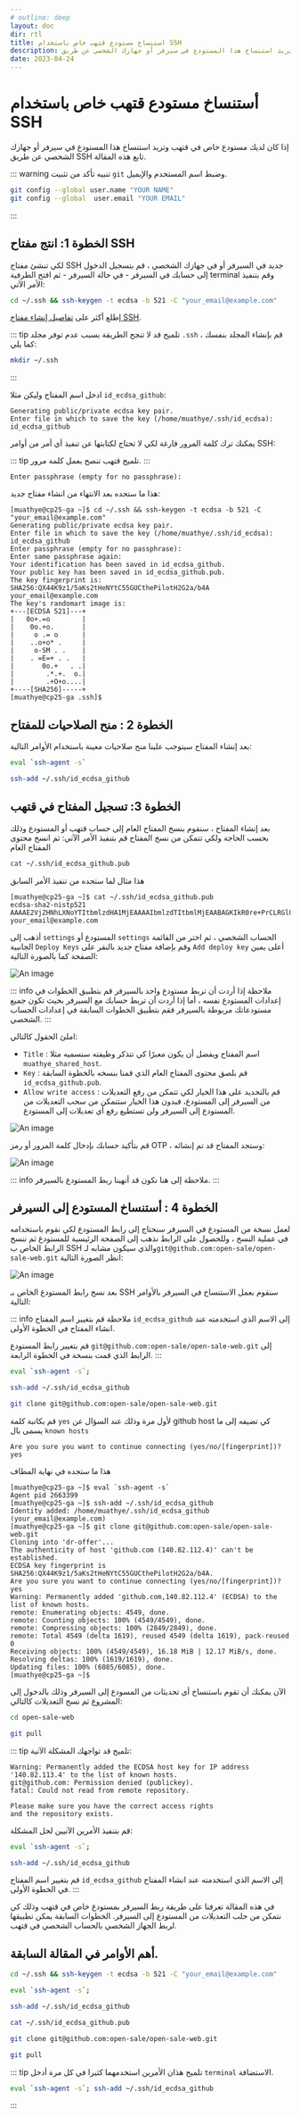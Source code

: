 ```yaml
---
# outline: deep
layout: doc
dir: rtl
title: استنساخ مستودع قتهب خاص باستخدام SSH
description: إذا كان لديك مستودع خاص في قتهب وتريد استنساخ هذا المستودع في سيرفر أو جهازك الشخصي عن طريق SSH تابع هذه المقالة
date: 2023-04-24
---
```


# أستنساخ مستودع قتهب خاص باستخدام SSH

إذا كان لديك مستودع خاص في قتهب وتريد استنساخ هذا المستودع في سيرفر أو جهازك الشخصي عن طريق SSH تابع هذه المقالة.

::: warning تنبيه
تأكد من تثبيت `git` وضبط اسم المستخدم والإيميل.
```sh
git config --global user.name "YOUR NAME"
git config --global  user.email "YOUR EMAIL"
```
:::

## الخطوة 1: انتج مفتاح SSH

لكي تنشئ مفتاح SSH جديد في السيرفر أو في جهازك الشخصي ، قم بتسجيل الدخول إلى حسابك في السيرفر - في حالة السيرفر - ثم افتح الطرفية terminal وقم بتنفيذ الأمر الآتي:

```sh
cd ~/.ssh && ssh-keygen -t ecdsa -b 521 -C "your_email@example.com"
```
إطلع أكثر على [تفاصيل إنشاء مفتاح SSH](https://docs.github.com/en/authentication/connecting-to-github-with-ssh/generating-a-new-ssh-key-and-adding-it-to-the-ssh-agent).

::: tip  تلميح
قد لا تنجح الطريقة بسبب عدم توفر مجلد `.ssh` ، قم بإنشاء المجلد بنفسك كما يلي:
```sh
mkdir ~/.ssh
```
:::

ادخل اسم المفتاح وليكن مثلا `id_ecdsa_github`:

```
Generating public/private ecdsa key pair.
Enter file in which to save the key (/home/muathye/.ssh/id_ecdsa): id_ecdsa_github
```

يمكنك ترك كلمة المرور فارغة لكي لا تحتاج لكتابتها عن تنفيذ أي أمر من أوامر SSH:

::: tip تلميح
قتهب تنصح بعمل كلمة مرور.
:::

```
Enter passphrase (empty for no passphrase):
```

هذا ما ستجده بعد الانتهاء من انشاء مفتاح جديد:

```
[muathye@cp25-ga ~]$ cd ~/.ssh && ssh-keygen -t ecdsa -b 521 -C "your_email@example.com"
Generating public/private ecdsa key pair.
Enter file in which to save the key (/home/muathye/.ssh/id_ecdsa): id_ecdsa_github
Enter passphrase (empty for no passphrase):
Enter same passphrase again:
Your identification has been saved in id_ecdsa_github.
Your public key has been saved in id_ecdsa_github.pub.
The key fingerprint is:
SHA256:QX44K9z1/5aKs2tHeNYtC55GUCthePilotH2G2a/b4A your_email@example.com
The key's randomart image is:
+---[ECDSA 521]---+
|   0o+.=o        |
|    0o.+o.       |
|     o .= o      |
|    ..o+o* .     |
|     o-SM . .    |
|    . =E=+ . .   |
|       0o.+   . .|
|        .*.+.  o.|
|        .+O+o....|
+----[SHA256]-----+
[muathye@cp25-ga .ssh]$
```

## الخطوة 2 : منح الصلاحيات للمفتاح

بعد إنشاء المفتاح سيتوجب علينا منح صلاحيات معينة باستخدام الأوامر التالية:

```sh
eval `ssh-agent -s`
```

```sh
ssh-add ~/.ssh/id_ecdsa_github
```

## الخطوة 3: تسجيل المفتاح في قتهب

بعد إنشاء المفتاح ، سنقوم بنسخ المفتاح العام إلى حساب قتهب أو المستودع وذلك بحسب الحاجة
ولكي تتمكن من نسخ المفتاح قم بتنفيذ الأمر الآتي: ثم انسخ محتوى المفتاح العام

```sh
cat ~/.ssh/id_ecdsa_github.pub
```

هذا مثال لما ستجده من تنفيذ الأمر السابق

```
[muathye@cp25-ga ~]$ cat ~/.ssh/id_ecdsa_github.pub
ecdsa-sha2-nistp521 AAAAE2VjZHNhLXNoYTItbmlzdHA1MjEAAAAIbmlzdTItbmlMjEAABAGKIkR0re+PrCLRGl0yBWYIHuq9aErCLRGl0jIDAEjY+WsENmnwtQ8cyBwE7aV2heKTtfwE7aV2h7NnJ61ZXqeKTtfwEsr4R+L/qHL0GbeIVCuZXf67Krr7KrrYB3ybjudWu7xgqZgrr59cq9aErCLRCOis/ICojHy67cp9OCnCFLD1MJPg== your_email@example.com
```

أذهب إلى `settings` المستودع أو `settings` الحساب الشخصي ، ثم اختر من القائمة الجانبية `Deploy Keys` وقم بإضافة مفتاح جديد بالنقر على `Add deploy key` أعلى يمين الصفحة كما بالصورة التالية:

![An image](/articles/2023-04-24/deploy-keys.png)

::: info ملاحظة
إذا أردت أن تربط مستودع واحد بالسيرفر قم بتطبيق الخطوات في إعدادات المستودع نفسه ، أما إذا أردت أن تربط حسابك مع السيرفر بحيث تكون جميع مستودعاتك مربوطة بالسيرفر فقم بتطبيق الخطوات السابقة في إعدادات الحساب الشخصي.
:::


املئ الحقول كالتالي:

- `Title` : اسم المفتاح ويفضل أن يكون معبرًا كي تتذكر وظيفته سنسميه مثلا `muathye_shared_host`.
- `Key` : قم بلصق محتوى المفتاح العام الذي قمنا بنسخه بالخطوة السابقة `id_ecdsa_github.pub`.
- `Allow write access` : قم بالتحديد على هذا الخيار لكي تتمكن من رفع التعديلات من السيرفر إلى المستودع، فبدون هذا الخيار ستتمكن من سحب التعديلات من المستودع إلى السيرفر ولن تستطيع رفع أي تعديلات إلى المستودع.

![An image](/articles/2023-04-24/add-deploy-key.png)

قم بتأكيد حسابك بإدخال كلمة المرور أو رمز OTP ، وستجد المفتاح قد تم إنشائه:

![An image](/articles/2023-04-24/deploy-key.png)

::: info ملاحظة
إلى هنا نكون قد أنهينا ربط المستودع بالسيرفر.
:::

## الخطوة 4 : أستنساخ المستودع إلى السيرفر

لعمل نسخة من المستودع في السيرفر سنحتاج إلى رابط المستودع لكي نقوم باستخدامه في عملية النسخ ، وللحصول على الرابط نذهب إلى الصفحة الرئيسية للمستودع ثم ننسخ الرابط الخاص ب SSH والذي سيكون مشابه لـ`git@github.com:open-sale/open-sale-web.git` انظر الصورة التالية:

![An image](/articles/2023-04-24/ssh-clone-url.png)

بعد نسخ رابط المستودع الخاص بـ SSH سنقوم بعمل الاستنساخ في السيرفر بالأوامر التالية:

::: info ملاحظة
قم بتغيير اسم المفتاح `id_ecdsa_github` إلى الاسم الذي استخدمته عند انشاء المفتاح في الخطوة الأولى.

قم بتغيير رابط المستودع `git@github.com:open-sale/open-sale-web.git` إلى الرابط الذي قمت بنسخة في الخطوة الرابعة.
:::

```sh
eval `ssh-agent -s`;
```

```sh
ssh-add ~/.ssh/id_ecdsa_github
```

```sh
git clone git@github.com:open-sale/open-sale-web.git
```

قم بكاتبة كلمة `yes` لأول مرة وذلك عند السؤال عن github host كي تضيفه إلى ما يسمى بال `known hosts`

```
Are you sure you want to continue connecting (yes/no/[fingerprint])? yes
```

هذا ما ستجده في نهاية المطاف

```
[muathye@cp25-ga ~]$ eval `ssh-agent -s`
Agent pid 2663399
[muathye@cp25-ga ~]$ ssh-add ~/.ssh/id_ecdsa_github
Identity added: /home/muathye/.ssh/id_ecdsa_github (your_email@example.com)
[muathye@cp25-ga ~]$ git clone git@github.com:open-sale/open-sale-web.git
Cloning into 'dr-offer'...
The authenticity of host 'github.com (140.82.112.4)' can't be established.
ECDSA key fingerprint is SHA256:QX44K9z1/5aKs2tHeNYtC55GUCthePilotH2G2a/b4A.
Are you sure you want to continue connecting (yes/no/[fingerprint])? yes
Warning: Permanently added 'github.com,140.82.112.4' (ECDSA) to the list of known hosts.
remote: Enumerating objects: 4549, done.
remote: Counting objects: 100% (4549/4549), done.
remote: Compressing objects: 100% (2849/2849), done.
remote: Total 4549 (delta 1619), reused 4549 (delta 1619), pack-reused 0
Receiving objects: 100% (4549/4549), 16.18 MiB | 12.17 MiB/s, done.
Resolving deltas: 100% (1619/1619), done.
Updating files: 100% (6085/6085), done.
[muathye@cp25-ga ~]$
```

الآن يمكنك أن تقوم باستنساخ أي تحديثات من المسودع إلى السيرفر وذلك بالدخول إلى المشروع ثم نسخ التعديلات كالتالي:

```sh
cd open-sale-web
```

```sh
git pull
```

::: tip تلميح
قد تواجهك المشكلة الآتية:
```
Warning: Permanently added the ECDSA host key for IP address '140.82.113.4' to the list of known hosts.
git@github.com: Permission denied (publickey).
fatal: Could not read from remote repository.

Please make sure you have the correct access rights
and the repository exists.
```
قم بتنفيذ الأمرين الآتيين لحل المشكلة:

```sh
eval `ssh-agent -s`;

ssh-add ~/.ssh/id_ecdsa_github
```

قم بتغيير اسم المفتاح `id_ecdsa_github` إلى الاسم الذي استخدمته عند انشاء المفتاح في الخطوة الأولى.
:::

في هذه المقالة تعرفنا على طريقة ربط السيرفر بمستودع خاص في قتهب وذلك كي نتمكن من جلب التعديلات من المستودع إلى السيرفر. الخطوات السابقة يمكن تطبيقها لربط الجهاز الشخصي بالحساب الشخصي في قتهب.

## أهم الأوامر في المقالة السابقة.

```sh
cd ~/.ssh && ssh-keygen -t ecdsa -b 521 -C "your_email@example.com"
```

```sh
eval `ssh-agent -s`;
```

```sh
ssh-add ~/.ssh/id_ecdsa_github
```

```sh
cat ~/.ssh/id_ecdsa_github.pub
```

```sh
git clone git@github.com:open-sale/open-sale-web.git
```

```sh
git pull
```

::: tip تلميح
هذان الأمرين استخدمهما كثيرا في كل مرة أدخل `terminal` الاستضافة.
```sh
eval `ssh-agent -s`; ssh-add ~/.ssh/id_ecdsa_github
```
:::
